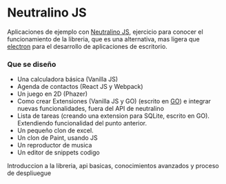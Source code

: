 # Neutralino JS

Aplicaciones de ejemplo con [Neutralino JS](https://neutralino.js.org/), ejercicio para conocer el funcionamiento
de la libreria, que es una alternativa, mas ligera que [electron](https://electronjs.org) para el desarrollo
de aplicaciones de escritorio.

### Que se diseño 
- Una calculadora básica (Vanilla JS)
- Agenda de contactos (React JS y Webpack)
- Un juego en 2D (Phazer)
- Como crear Extensiones (Vanilla JS y GO) (escrito en [GO](https://go.dev)) e integrar nuevas funcionalidades, fuera del API de neutralino
- Lista de tareas (creando una extension para SQLite, escrito en GO). Extendiendo funcionalidad del punto anterior.
- Un pequeño clon de excel.
- Un clon de Paint, usando JS
- Un reproductor de musica
- Un editor de snippets codigo

Introduccion a la libreria, api basicas, conocimientos avanzados 
y proceso de despliuegue
